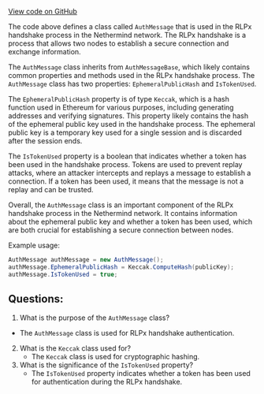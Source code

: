 [View code on GitHub](https://github.com/nethermindeth/nethermind/Nethermind.Network/Rlpx/Handshake/AuthMessage.cs)

The code above defines a class called `AuthMessage` that is used in the RLPx handshake process in the Nethermind network. The RLPx handshake is a process that allows two nodes to establish a secure connection and exchange information. 

The `AuthMessage` class inherits from `AuthMessageBase`, which likely contains common properties and methods used in the RLPx handshake process. The `AuthMessage` class has two properties: `EphemeralPublicHash` and `IsTokenUsed`. 

The `EphemeralPublicHash` property is of type `Keccak`, which is a hash function used in Ethereum for various purposes, including generating addresses and verifying signatures. This property likely contains the hash of the ephemeral public key used in the handshake process. The ephemeral public key is a temporary key used for a single session and is discarded after the session ends. 

The `IsTokenUsed` property is a boolean that indicates whether a token has been used in the handshake process. Tokens are used to prevent replay attacks, where an attacker intercepts and replays a message to establish a connection. If a token has been used, it means that the message is not a replay and can be trusted. 

Overall, the `AuthMessage` class is an important component of the RLPx handshake process in the Nethermind network. It contains information about the ephemeral public key and whether a token has been used, which are both crucial for establishing a secure connection between nodes. 

Example usage:

```csharp
AuthMessage authMessage = new AuthMessage();
authMessage.EphemeralPublicHash = Keccak.ComputeHash(publicKey);
authMessage.IsTokenUsed = true;
```
## Questions: 
 1. What is the purpose of the `AuthMessage` class?
   - The `AuthMessage` class is used for RLPx handshake authentication.
2. What is the `Keccak` class used for?
   - The `Keccak` class is used for cryptographic hashing.
3. What is the significance of the `IsTokenUsed` property?
   - The `IsTokenUsed` property indicates whether a token has been used for authentication during the RLPx handshake.